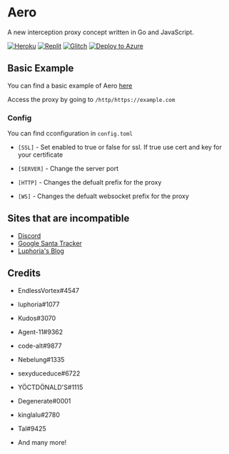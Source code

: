 # Aero
A new interception proxy concept written in Go and JavaScript.

[![Heroku](https://raw.githubusercontent.com/FogNetwork/Tsunami/main/deploy/heroku2.svg)](https://heroku.com/deploy?template=https://github.com/titaniumnetwork-dev/aero)
[![Replit](https://raw.githubusercontent.com/FogNetwork/Tsunami/main/deploy/replit2.svg)](https://repl.it/github/titaniumnetwork-dev/aero)
[![Glitch](https://raw.githubusercontent.com/FogNetwork/Tsunami/main/deploy/glitch2.svg)](https://glitch.com/edit/#!/import/github/titaniumnetwork-dev/aero)
[![Deploy to Azure](https://aka.ms/deploytoazurebutton)](https://portal.azure.com/#create/Microsoft.Template/uri/https%3A%2F%2Fraw.githubusercontent.com%2FAzure%2Fazure-quickstart-templates%2Fmaster%2Fquickstarts%2Fmicrosoft.storage%2Fstorage-account-create%2Fazuredeploy.json)

## Basic Example
You can find a basic example of Aero [here](https://github.com/titaniumnetwork-dev/aero/tree/master/examples/basic)

Access the proxy by going to `/http/https://example.com`

### Config
You can find cconfiguration in `config.toml`

- `[SSL]` - Set enabled to true or false for ssl. If true use cert and key for your certificate

- `[SERVER]` - Change the server port

- `[HTTP]` - Changes the defualt prefix for the proxy

- `[WS]` - Changes the defualt websocket prefix for the proxy

## Sites that are incompatible
* [Discord](https://discord.com/)
* [Google Santa Tracker](https://santatracker.google.com/)
* [Luphoria's Blog](https://luphoria.com/)

## Credits
- EndlessVortex#4547

- luphoria#1077

- Kudos#3070

- Agent-11#9362

- code-alt#9877

- Nebelung#1335

- sexyduceduce#6722

- YÖCTDÖNALD'S#1115

- Degenerate#0001

- kinglalu#2780

- Tal#9425

- And many more!
